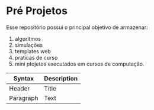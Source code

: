 # Pré Projetos

Esse repositório possui o principal objetivo de armazenar:
  1. algoritmos
  2. simulações
  3. templates web
  4. praticas de curso 
  5. mini ptojetos executados em cursos de computação.

| Syntax | Description |
| ----------- | ----------- |
| Header | Title |
| Paragraph | Text |
